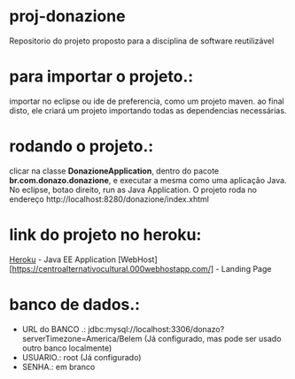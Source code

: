 # proj-donazione
Repositorio do projeto proposto para a disciplina de software reutilizável 

# para importar o projeto.:
importar no eclipse ou ide de preferencia, como um projeto maven. ao final disto, ele criará um projeto importando todas as dependencias
necessárias. 

# rodando o projeto.:
clicar na classe <b>DonazioneApplication</b>, dentro do pacote <b>br.com.donazo.donazione</b>, e executar a mesma como uma aplicação Java. No eclipse,
botao direito, run as Java Application. O projeto roda no endereço <a>http://localhost:8280/donazione/index.xhtml</a> 

# link do projeto no heroku:
[Heroku](http://donazione.herokuapp.com/donazione/) - Java EE Application 
[WebHost][https://centroalternativocultural.000webhostapp.com/] - Landing Page

# banco de dados.: 
<ul>
<li>URL do BANCO .: jdbc:mysql://localhost:3306/donazo?serverTimezone=America/Belem (Já configurado, mas pode ser usado outro banco localmente)</li>
<li>USUARIO.: root (Já configurado)</li>
<li>SENHA.: em branco</li>
</ul>

